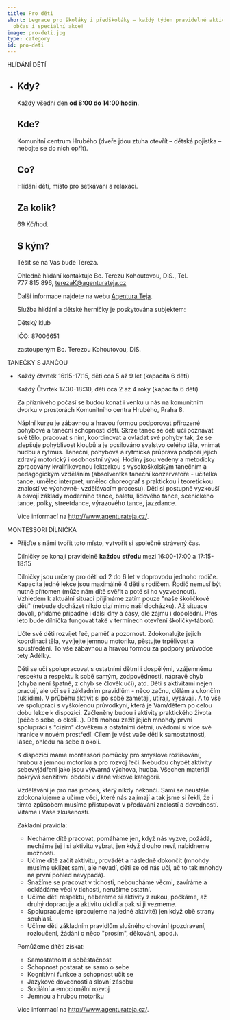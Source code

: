 ```yaml
---
title: Pro děti
short: Legrace pro školáky i předškoláky – každý týden pravidelné aktivity,
  občas i speciální akce!
image: pro-deti.jpg
type: category
id: pro-deti
---
```

HLÍDÁNÍ DĚTÍ

* ## Kdy?

  Každý všední den **od 8:00 do 14:00 hodin**.

  ## Kde?

  Komunitní centrum Hrubého (dveře jdou ztuha otevřít – dětská pojistka – nebojte se do nich opřít).

  ## Co?

  Hlídání dětí, místo pro setkávání a relaxaci.

  ## Za kolik?

  69 Kč/hod.

  ## S kým?

  Těšit se na Vás bude Tereza.

  Ohledně hlídání kontaktuje Bc. Terezu Kohoutovou, DiS., Tel. 777 815 896, [terezaK@agenturateja.cz](mailto:terezaK@agenturateja.cz)

  Další informace najdete na webu [Agentura Teja](http://www.agenturateja.cz).

  Služba hlídání a dětské herničky je poskytována subjektem:

  Dětský klub

  IČO: 87006651

  zastoupeným Bc. Terezou Kohoutovou, DiS.



TANEČKY S JANČOU 

* Každý čtvrtek 16:15-17:15, děti cca 5 až 9 let (kapacita 6 dětí)

  Každý Čtvrtek 17.30-18:30, děti cca 2 až 4 roky (kapacita 6 dětí)

  Za příznivého počasí se budou konat i venku u nás na komunitním dvorku v prostorách Komunitního centra Hrubého, Praha 8.

  Náplní kurzu je zábavnou a hravou formou podporovat přirozené pohybové a taneční schopnosti dětí. Skrze tanec se děti učí poznávat své tělo, pracovat s ním, koordinovat a ovládat své pohyby tak, že se zlepšuje pohyblivost kloubů a je posilováno svalstvo celého těla, vnímat hudbu a rytmus. Taneční, pohybová a rytmická průprava podpoří jejich zdravý motorický i osobnostní vývoj. Hodiny jsou vedeny a metodicky zpracovány kvalifikovanou lektorkou s vysokoškolským tanečním a pedagogickým vzděláním (absolventka taneční konzervatoře - učitelka tance, umělec interpret, umělec choreograf s praktickou i teoretickou znalostí ve výchovně- vzdělávacím procesu). Děti si postupně vyzkouší a osvojí základy moderního tance, baletu, lidového tance, scénického tance, polky, streetdance, výrazového tance, jazzdance.

  Více informací na <http://www.agenturateja.cz/>.

MONTESSORI DÍLNIČKA

* Přijďte s námi tvořit toto místo, vytvořit si společně strávený čas.

  Dílničky se konají pravidelně **každou středu** mezi 16:00-17:00 a 17:15-18:15

  Dílničky jsou určeny pro děti od 2 do 6 let v doprovodu jednoho rodiče. Kapacita jedné lekce jsou maximálně 4 děti s rodičem. Rodič nemusí být nutně přítomen (může nám dítě svěřit a poté si ho vyzvednout). Vzhledem k aktuální situaci přijímáme zatím pouze "naše školičkové děti" (nebude docházet nikdo cizí mimo naší docházku). Až situace dovolí, přidáme případně i další dny a časy, dle zájmu i dopolední. Přes léto bude dílnička fungovat také v termínech otevření školičky-táborů.

  Učte své děti rozvíjet řeč, paměť a pozornost. Zdokonalujte jejich koordinaci těla, vyvíjejte jemnou motoriku, pěstujte trpělivost a soustředění. To vše zábavnou a hravou formou za podpory průvodce tety Adélky.

  Děti se učí spolupracovat s ostatními dětmi i dospělými, vzájemnému respektu a respektu k sobě samým, zodpovědnosti, nápravě chyb (chyba není špatně, z chyb se člověk učí), atd. Děti s aktivitami nejen pracují, ale učí se i základním pravidlům - něco začnu, dělám a ukončím (uklidím). V průběhu aktivit si po sobě zametají, utírají, vysávají. A to vše ve spolupráci s vyškolenou průvodkyní, která je Vám/dětem po celou dobu lekce k dispozici. Začleněny budou i aktivity praktického života (péče o sebe, o okolí...). Děti mohou zažít jejich mnohdy první spolupráci s "cizím" člověkem a ostatními dětmi, uvědomí si více své hranice v novém prostředí. Cílem je vést vaše děti k samostatnosti, lásce, ohledu na sebe a okolí.

  K dispozici máme montessori pomůcky pro smyslové rozlišování, hrubou a jemnou motoriku a pro rozvoj řeči. Nebudou chybět aktivity sebevyjádření jako jsou výtvarná výchova, hudba. Všechen materiál pokrývá senzitivní období v dané věkové kategorii.

  Vzdělávání je pro nás proces, který nikdy nekončí. Sami se neustále zdokonalujeme a učíme věci, které nás zajímají a tak jsme si řekli, že i tímto způsobem musíme přistupovat v předávání znalostí a dovedností. Vítáme i Vaše zkušenosti.

  Základní pravidla:

  * Necháme dítě pracovat, pomáháme jen, když nás vyzve, požádá, necháme jej i si aktivitu vybrat, jen když dlouho neví, nabídneme možnosti.
  * Učíme dítě začít aktivitu, provádět a následně dokončit (mnohdy musíme uklízet sami, ale nevadí, děti se od nás učí, ač to tak mnohdy na první pohled nevypadá).
  * Snažíme se pracovat v tichosti, neboucháme věcmi, zavíráme a odkládáme věci v tichosti, nerušíme ostatní.
  * Učíme děti respektu, nebereme si aktivity z rukou, počkáme, až druhý dopracuje a aktivitu uklidí a pak si ji vezmeme.
  * Spolupracujeme (pracujeme na jedné aktivitě) jen když obě strany souhlasí.
  * Učíme děti základním pravidlům slušného chování (pozdravení, rozloučení, žádání o něco "prosím", děkování, apod.).

  Pomůžeme dítěti získat:

  * Samostatnost a soběstačnost
  * Schopnost postarat se samo o sebe
  * Kognitivní funkce a schopnost učit se
  * Jazykové dovednosti a slovní zásobu
  * Sociální a emocionální rozvoj
  * Jemnou a hrubou motoriku

  Více informací na <http://www.agenturateja.cz/>.